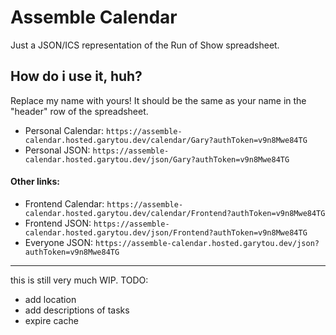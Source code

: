 # Assemble Calendar

Just a JSON/ICS representation of the Run of Show spreadsheet.

## How do i use it, huh?

Replace my name with yours! It should be the same as your name in the "header" row of the spreadsheet.

- Personal Calendar: `https://assemble-calendar.hosted.garytou.dev/calendar/Gary?authToken=v9n8Mwe84TG`
- Personal JSON: `https://assemble-calendar.hosted.garytou.dev/json/Gary?authToken=v9n8Mwe84TG`


#### Other links:

- Frontend Calendar: `https://assemble-calendar.hosted.garytou.dev/calendar/Frontend?authToken=v9n8Mwe84TG`
- Frontend JSON: `https://assemble-calendar.hosted.garytou.dev/json/Frontend?authToken=v9n8Mwe84TG`
- Everyone JSON: `https://assemble-calendar.hosted.garytou.dev/json?authToken=v9n8Mwe84TG`

---

this is still very much WIP. TODO:

- add location
- add descriptions of tasks
- expire cache